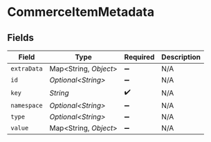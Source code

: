 # CommerceItemMetadata


## Fields

| Field                  | Type                   | Required               | Description            |
| ---------------------- | ---------------------- | ---------------------- | ---------------------- |
| `extraData`            | Map\<String, *Object*> | :heavy_minus_sign:     | N/A                    |
| `id`                   | *Optional\<String>*    | :heavy_minus_sign:     | N/A                    |
| `key`                  | *String*               | :heavy_check_mark:     | N/A                    |
| `namespace`            | *Optional\<String>*    | :heavy_minus_sign:     | N/A                    |
| `type`                 | *Optional\<String>*    | :heavy_minus_sign:     | N/A                    |
| `value`                | Map\<String, *Object*> | :heavy_minus_sign:     | N/A                    |